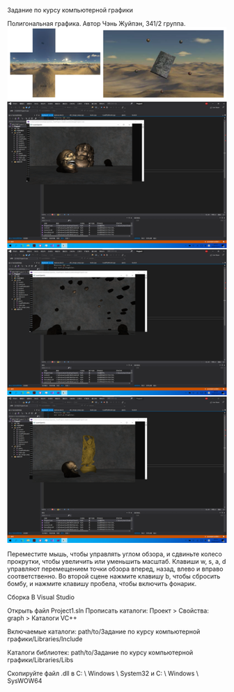 Задание по курсу компьютерной графики

Полигональная графика. Автор Чэнь Жуйпэн, 341/2 группа.
![Image text](https://github.com/chuyunduan/Computer-Graphics/blob/main/4.png)
![Image text](https://github.com/chuyunduan/Computer-Graphics/blob/main/1.png)
![Image text](https://github.com/chuyunduan/Computer-Graphics/blob/main/2.png)
![Image text](https://github.com/chuyunduan/Computer-Graphics/blob/main/3.png)

Переместите мышь, чтобы управлять углом обзора, и сдвиньте колесо прокрутки, чтобы увеличить или уменьшить масштаб.
Клавиши w, s, a, d управляют перемещением точки обзора вперед, назад, влево и вправо соответственно.
Во второй сцене нажмите клавишу b, чтобы сбросить бомбу, и нажмите клавишу пробела, чтобы включить фонарик.

Сборка
В Visual Studio

Открыть файл Project1.sln
Прописать каталоги: Проект > Свойства: graph > Каталоги VC++

Включаемые каталоги: path/to/Задание по курсу компьютерной графики/Libraries/Include

Каталоги библиотек: path/to/Задание по курсу компьютерной графики/Libraries/Libs

Скопируйте файл .dll в C: \ Windows \ System32 и C: \ Windows \ SysWOW64
